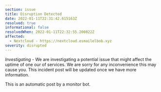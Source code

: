 ```yaml
---
section: issue
title: Disruption Detected
date: 2022-01-11T22:31:42.615163Z
resolved: true
informational: false
resolvedWhen: 2022-01-11T22:32:55.200822Z
affected:
  - Nextcloud - https://nextcloud.esmailelbob.xyz
severity: disrupted
---
```

*Investigating* - We are investigating a potential issue that might affect the uptime of one our of services. We are sorry for any inconvenience this may cause you. This incident post will be updated once we have more information.

This is an automatic post by a monitor bot.
        